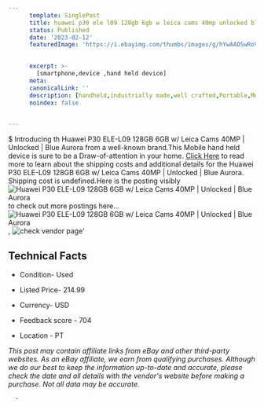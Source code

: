 ```yaml
---
      template: SinglePost
      title: huawei p30 ele l09 128gb 6gb w leica cams 40mp unlocked blue aurora
      status: Published
      date: '2023-02-12'
      featuredImage: 'https://i.ebayimg.com/thumbs/images/g/hYwAAOSwRoVj5iIa/s-l225.jpg'
       

      excerpt: >-
        [smartphone,device ,hand held device]
      meta:
      canonicalLink: ''
      description: [handheld,industrially made,well crafted,Portable,Mobile,Compact,Convenient,Lightweight,Maneuverable,Man-portable,Miniature,Carriable,Hand-held,Light,Holdable,Transportable,Mobile device,Pocket-sized,On-the-go,Wireless,Cordless,Compact size,Convenient size, smartphone,device ,hand held device]
      noindex: false
      

---
```

$
      Introducing th Huawei P30 ELE-L09 128GB 6GB w/ Leica Cams 40MP | Unlocked | Blue Aurora from a well-known brand.This Mobile hand held device is sure to be a Draw-of-attention in your home. [Click Here](https://www.ebay.com/itm/185771476322?hash=item2b40d7c562%3Ag%3AhYwAAOSwRoVj5iIa&mkevt=1&mkcid=1&mkrid=711-53200-19255-0&campid=%253CePNCampaignId%253E&customid=%253CreferenceId%253E&toolid=10049) to read more to learn about the shipping costs and additional details for the Huawei P30 ELE-L09 128GB 6GB w/ Leica Cams 40MP | Unlocked | Blue Aurora. Shipping cost is undefined.Here is the posting visibly ![Huawei P30 ELE-L09 128GB 6GB w/ Leica Cams 40MP | Unlocked | Blue Aurora](https://i.ebayimg.com/thumbs/images/g/hYwAAOSwRoVj5iIa/s-l225.jpg) to check out more postings here... ![Huawei P30 ELE-L09 128GB 6GB w/ Leica Cams 40MP | Unlocked | Blue Aurora](https://i.ebayimg.com/images/g/hYwAAOSwRoVj5iIa/s-l960.jpg), ![check vendor page](https://origin-galleryplus.ebayimg.com/ws/web/185771476322_2_0_1/225x225.jpg,https://origin-galleryplus.ebayimg.com/ws/web/185771476322_3_0_1/225x225.jpg,https://origin-galleryplus.ebayimg.com/ws/web/185771476322_4_0_1/225x225.jpg,https://origin-galleryplus.ebayimg.com/ws/web/185771476322_5_0_1/225x225.jpg)'

      

 ## Technical Facts 



     
      

 - Condition- Used 


      

 - Listed Price- 214.99 


      

 - Currency- USD 


      

 - Feedback score - 704 


      

 - Location - PT 


      
      

 *_This post may contain affiliate links from eBay and other third-party websites. As an eBay affiliate, we earn from qualifying purchases. Although we do our best to keep the information up-to-date and accurate, please check the date and all details with the vendor's website before making a purchase. Not all data may be accurate._*




      -
